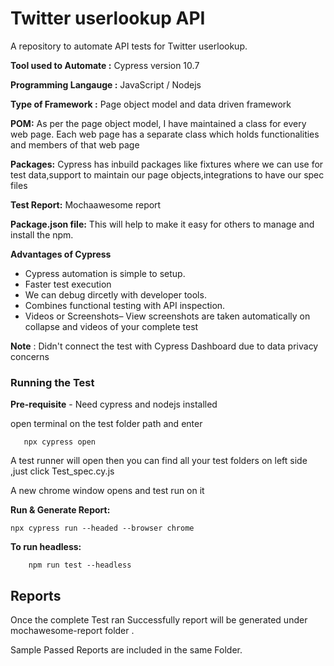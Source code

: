 
# Twitter userlookup API

A repository to automate API tests for Twitter userlookup.

**Tool used to Automate :** Cypress version 10.7

**Programming Langauge :** JavaScript / Nodejs

**Type of Framework :** Page object model and data driven framework

**POM:** As per the page object model, I have maintained a class for every web page. Each web page has a separate class which holds functionalities and members of that web page

**Packages:** Cypress has inbuild packages like fixtures where we can use for test data,support to maintain our page objects,integrations to have our spec files

**Test Report:** Mochaawesome report

**Package.json file:** This will help to make it easy for others to manage and install the npm.

**Advantages of Cypress**

- Cypress automation is simple to setup.
- Faster test execution
- We can debug dircetly with developer tools.
- Combines functional testing with API inspection.
- Videos or Screenshots– View screenshots are taken automatically on collapse and videos of your complete test

**Note** : Didn't connect the test with Cypress Dashboard due to data privacy concerns

### Running the Test

**Pre-requisite** - Need cypress and nodejs installed

open terminal on the test folder path and enter 

       npx cypress open
       
A test runner will open then you can find all your test folders on left side ,just click Test_spec.cy.js

A new chrome window opens and test run on it

**Run & Generate Report:**

    npx cypress run --headed --browser chrome

**To run headless:**

        npm run test --headless

## Reports

Once the complete Test ran Successfully report will be generated under mochawesome-report folder .

Sample Passed Reports are included in the same Folder.
